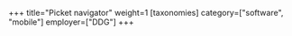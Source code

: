 +++
title="Picket navigator"
weight=1
[taxonomies]
category=["software", "mobile"]
employer=["DDG"]
+++